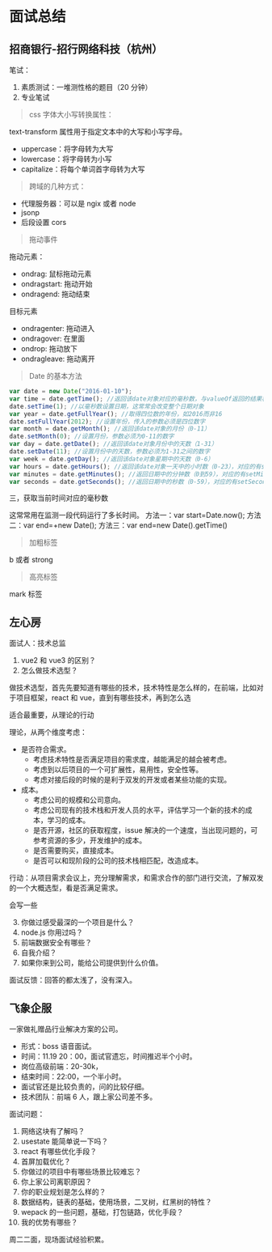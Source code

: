# 面试总结

## 招商银行-招行网络科技（杭州）

笔试：

1. 素质测试：一堆测性格的题目（20 分钟）
2. 专业笔试

> css 字体大小写转换属性：

text-transform 属性用于指定文本中的大写和小写字母。

- uppercase：将字母转为大写
- lowercase：将字母转为小写
- capitalize：将每个单词首字母转为大写

> 跨域的几种方式：

- 代理服务器：可以是 ngix 或者 node
- jsonp
- 后段设置 cors

> 拖动事件

拖动元素：

- ondrag: 鼠标拖动元素
- ondragstart: 拖动开始
- ondragend: 拖动结束

目标元素

- ondragenter: 拖动进入
- ondragover: 在里面
- ondrop: 拖动放下
- ondragleave: 拖动离开

> Date 的基本方法

```js
var date = new Date("2016-01-10");
var time = date.getTime(); //返回该date对象对应的毫秒数，与valueOf返回的结果相同
date.setTime(1); //以毫秒数设置日期，这常常会改变整个日期对象
var year = date.getFullYear(); //取得四位数的年份，如2016而非16
date.setFullYear(2012); //设置年份，传入的参数必须是四位数字
var month = date.getMonth(); //返回该date对象的月份（0-11）
date.setMonth(0); //设置月份，参数必须为0-11的数字
var day = date.getDate(); //返回该date对象月份中的天数（1-31）
date.setDate(11); //设置月份中的天数，参数必须为1-31之间的数字
var week = date.getDay(); //返回该date对象星期中的天数（0-6）
var hours = date.getHours(); //返回该date对象一天中的小时数（0-23），对应的有setHours
var minutes = date.getMinutes(); //返回日期中的分钟数（0到59），对应的有setMinutes
var seconds = date.getSeconds(); //返回日期中的秒数（0-59），对应的有setSeconds
```

三，获取当前时间对应的毫秒数

这常常用在监测一段代码运行了多长时间。
方法一：var start=Date.now();
方法二：var end=+new Date();
方法三：var end=new Date().getTime()

> 加粗标签

b 或者 strong

> 高亮标签

mark 标签

## 左心房

面试人：技术总监

1. vue2 和 vue3 的区别？
2. 怎么做技术选型？

做技术选型，首先先要知道有哪些的技术，技术特性是怎么样的，在前端，比如对于项目框架，react 和 vue，直到有哪些技术，再到怎么选

适合最重要，从理论的行动

理论，从两个维度考虑：

- 是否符合需求。
  - 考虑技术特性是否满足项目的需求度，越能满足的越会被考虑。
  - 考虑到以后项目的一个可扩展性，易用性，安全性等。
  - 考虑对接后段的时候的是利于双发的开发或者某些功能的实现。
- 成本。
  - 考虑公司的规模和公司意向。
  - 考虑公司现有的技术栈和开发人员的水平，评估学习一个新的技术的成本，学习的成本。
  - 是否开源，社区的获取程度，issue 解决的一个速度，当出现问题的，可参考资源的多少，开发维护的成本。
  - 是否需要购买，直接成本。
  - 是否可以和现阶段的公司的技术栈相匹配，改造成本。

行动：从项目需求会议上，充分理解需求，和需求合作的部门进行交流，了解双发的一个大概选型，看是否满足需求。

会写一些

3. 你做过感受最深的一个项目是什么？
4. node.js 你用过吗？
5. 前端数据安全有哪些？
6. 自我介绍？
7. 如果你来到公司，能给公司提供到什么价值。

面试反馈：回答的都太浅了，没有深入。

## 飞象企服

一家做礼赠品行业解决方案的公司。

- 形式：boss 语音面试。
- 时间：11.19 20：00，面试官遗忘，时间推迟半个小时。
- 岗位高级前端：20-30k，
- 结束时间：22:00，一个半小时。
- 面试官还是比较负责的，问的比较仔细。
- 技术团队：前端 6 人，跟上家公司差不多。

面试问题：

1. 网络这块有了解吗？
2. usestate 能简单说一下吗？
3. react 有哪些优化手段？
4. 首屏加载优化？
5. 你做过的项目中有哪些场景比较难忘？
6. 你上家公司离职原因？
7. 你的职业规划是怎么样的？
8. 数据结构，链表的基础，使用场景，二叉树，红黑树的特性？
9. wepack 的一些问题，基础，打包链路，优化手段？
10. 我的优势有哪些？

周二二面，现场面试经验积累。
